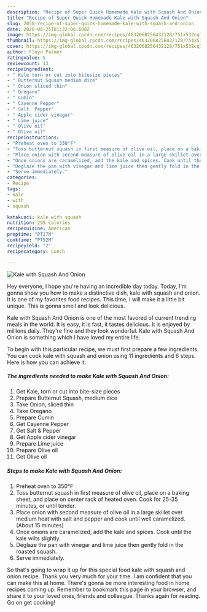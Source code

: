 ```yaml
---
description: "Recipe of Super Quick Homemade Kale with Squash And Onion"
title: "Recipe of Super Quick Homemade Kale with Squash And Onion"
slug: 2050-recipe-of-super-quick-homemade-kale-with-squash-and-onion
date: 2020-08-25T01:32:06.600Z
image: https://img-global.cpcdn.com/recipes/4632068256432128/751x532cq70/kale-with-squash-and-onion-recipe-main-photo.jpg
thumbnail: https://img-global.cpcdn.com/recipes/4632068256432128/751x532cq70/kale-with-squash-and-onion-recipe-main-photo.jpg
cover: https://img-global.cpcdn.com/recipes/4632068256432128/751x532cq70/kale-with-squash-and-onion-recipe-main-photo.jpg
author: Floyd Palmer
ratingvalue: 5
reviewcount: 13
recipeingredient:
- " Kale torn or cut into bitesize pieces"
- " Butternut Squash medium dice"
- " Onion sliced thin"
- " Oregano"
- " Cumin"
- " Cayenne Pepper"
- " Salt  Pepper"
- " Apple cider vinegar"
- " Lime juice"
- " Olive oil"
- " Olive oil"
recipeinstructions:
- "Preheat oven to 350°F"
- "Toss butternut squash in first measure of olive oil, place on a baking sheet, and place on center rack of heated oven. Cook for 25-35 minutes, or until tender."
- "Place onion with second measure of olive oil in a large skillet over medium heat with salt and pepper  and cook until well caramelized. (About 15 minutes)"
- "Once onions are caramelized, add the kale and spices. Cook until the kale wilts slightly."
- "Deglaze the pan with vinegar and lime juice then gently fold in the roasted squash."
- "Serve immediately."
categories:
- Recipe
tags:
- kale
- with
- squash

katakunci: kale with squash 
nutrition: 295 calories
recipecuisine: American
preptime: "PT17M"
cooktime: "PT52M"
recipeyield: "2"
recipecategory: Lunch

---
```



![Kale with Squash And Onion](https://img-global.cpcdn.com/recipes/4632068256432128/751x532cq70/kale-with-squash-and-onion-recipe-main-photo.jpg)

Hey everyone, I hope you're having an incredible day today. Today, I'm gonna show you how to make a distinctive dish, kale with squash and onion. It is one of my favorites food recipes. This time, I will make it a little bit unique. This is gonna smell and look delicious.



Kale with Squash And Onion is one of the most favored of current trending meals in the world. It is easy, it is fast, it tastes delicious. It is enjoyed by millions daily. They're fine and they look wonderful. Kale with Squash And Onion is something which I have loved my entire life.


To begin with this particular recipe, we must first prepare a few ingredients. You can cook kale with squash and onion using 11 ingredients and 6 steps. Here is how you can achieve it.

<!--inarticleads1-->

##### The ingredients needed to make Kale with Squash And Onion:

1. Get  Kale, torn or cut into bite-size pieces
1. Prepare  Butternut Squash, medium dice
1. Take  Onion, sliced thin
1. Take  Oregano
1. Prepare  Cumin
1. Get  Cayenne Pepper
1. Get  Salt &amp; Pepper
1. Get  Apple cider vinegar
1. Prepare  Lime juice
1. Prepare  Olive oil
1. Get  Olive oil




<!--inarticleads2-->

##### Steps to make Kale with Squash And Onion:

1. Preheat oven to 350°F
1. Toss butternut squash in first measure of olive oil, place on a baking sheet, and place on center rack of heated oven. Cook for 25-35 minutes, or until tender.
1. Place onion with second measure of olive oil in a large skillet over medium heat with salt and pepper  and cook until well caramelized. (About 15 minutes)
1. Once onions are caramelized, add the kale and spices. Cook until the kale wilts slightly.
1. Deglaze the pan with vinegar and lime juice then gently fold in the roasted squash.
1. Serve immediately.




So that's going to wrap it up for this special food kale with squash and onion recipe. Thank you very much for your time. I am confident that you can make this at home. There's gonna be more interesting food in home recipes coming up. Remember to bookmark this page in your browser, and share it to your loved ones, friends and colleague. Thanks again for reading. Go on get cooking!
